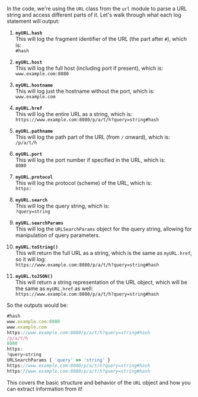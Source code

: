 In the code, we're using the `URL` class from the `url` module to parse a URL string and access different parts of it. Let's walk through what each log statement will output:

1. **`myURL.hash`**  
   This will log the fragment identifier of the URL (the part after `#`), which is:  
   `#hash`

2. **`myURL.host`**  
   This will log the full host (including port if present), which is:  
   `www.example.com:8080`

3. **`myURL.hostname`**  
   This will log just the hostname without the port, which is:  
   `www.example.com`

4. **`myURL.href`**  
   This will log the entire URL as a string, which is:  
   `https://www.example.com:8080/p/a/t/h?query=string#hash`

5. **`myURL.pathname`**  
   This will log the path part of the URL (from `/` onward), which is:  
   `/p/a/t/h`

6. **`myURL.port`**  
   This will log the port number if specified in the URL, which is:  
   `8080`

7. **`myURL.protocol`**  
   This will log the protocol (scheme) of the URL, which is:  
   `https:`

8. **`myURL.search`**  
   This will log the query string, which is:  
   `?query=string`

9. **`myURL.searchParams`**  
   This will log the `URLSearchParams` object for the query string, allowing for manipulation of query parameters.

10. **`myURL.toString()`**  
    This will return the full URL as a string, which is the same as `myURL.href`, so it will log:  
    `https://www.example.com:8080/p/a/t/h?query=string#hash`

11. **`myURL.toJSON()`**  
    This will return a string representation of the URL object, which will be the same as `myURL.href` as well:  
    `https://www.example.com:8080/p/a/t/h?query=string#hash`

So the outputs would be:

```js
#hash
www.example.com:8080
www.example.com
https://www.example.com:8080/p/a/t/h?query=string#hash
/p/a/t/h
8080
https:
?query=string
URLSearchParams { 'query' => 'string' }
https://www.example.com:8080/p/a/t/h?query=string#hash
https://www.example.com:8080/p/a/t/h?query=string#hash
```

This covers the basic structure and behavior of the `URL` object and how you can extract information from it!
